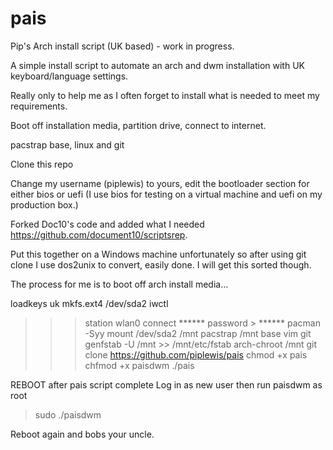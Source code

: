 # pais
Pip's Arch install script (UK based) - work in progress.

A simple install script to automate an arch and dwm installation with UK keyboard/language settings. 

Really only to help me as I often forget to install what is needed to meet my requirements.

Boot off installation media, partition drive, connect to internet.

pacstrap base, linux and git

Clone this repo

Change my username (piplewis) to yours, edit the bootloader section for either bios or uefi (I use bios for testing on a virtual machine and uefi on my production box.)

Forked Doc10's code and added what I needed https://github.com/document10/scriptsrep.

Put this together on a Windows machine unfortunately so after using git clone I use dos2unix to convert, easily done. I will get this sorted though.

The process for me is to boot off arch install media...

loadkeys uk
mkfs.ext4 /dev/sda2
iwctl
>>> station wlan0 connect ******
>>> password > ******
pacman -Syy
mount /dev/sda2 /mnt
pacstrap /mnt base vim git
genfstab -U /mnt >> /mnt/etc/fstab
arch-chroot /mnt
git clone https://github.com/piplewis/pais
chmod +x pais
chfmod +x paisdwm
./pais

REBOOT after pais script complete
Log in as new user then run paisdwm as root

> sudo ./paisdwm

Reboot again and bobs your uncle.
